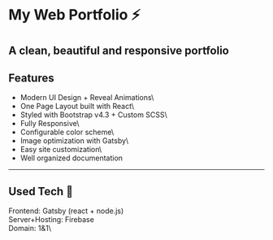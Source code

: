 # My Web Portfolio ⚡️ 
## A clean, beautiful and responsive portfolio

## Features

-  Modern UI Design + Reveal Animations\
-  One Page Layout built with React\
-  Styled with Bootstrap v4.3 + Custom SCSS\
-  Fully Responsive\
-  Configurable color scheme\
-  Image optimization with Gatsby\
-  Easy site customization\
-  Well organized documentation


---

## Used Tech 🚀

Frontend: Gatsby (react + node.js)\
Server+Hosting: Firebase\
Domain: 1&1\
